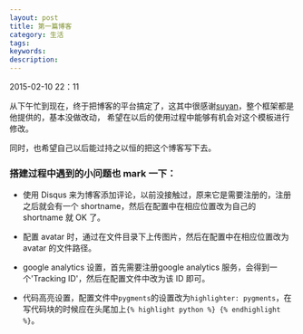 ```yaml
---
layout: post
title: 第一篇博客
category: 生活
tags:
keywords:
description:
---
```


2015-02-10 22：11 

从下午忙到现在，终于把博客的平台搞定了，这其中很感谢[suyan](https://github.com/suyan)，整个框架都是他提供的，基本没做改动，
希望在以后的使用过程中能够有机会对这个模板进行修改。

同时，也希望自己以后能过持之以恒的把这个博客写下去。

### 搭建过程中遇到的小问题也 mark 一下：

- 使用 Disqus 来为博客添加评论，以前没接触过，原来它是需要注册的，注册之后就会有一个 shortname，然后在配置中在相应位置改为自己的 shortname 就 OK 了。

- 配置 avatar 时，通过在文件目录下上传图片，然后在配置中在相应位置改为 avatar 的文件路径。

- google analytics 设置，首先需要注册google analytics 服务，会得到一个'Tracking ID'，然后在配置文件中改为该 ID 即可。 

- 代码高亮设置，配置文件中`pygments`的设置改为`highlighter: pygments`，在写代码块的时候应在头尾加上`{% highlight python %} {% endhighlight %}`。


